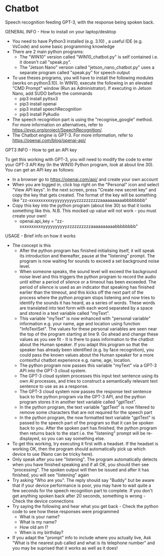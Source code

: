 # Chatbot
Speech recognition feeding GPT-3, with the response being spoken back.


GENERAL INFO - How to install on your laptop/desktop

 - You need to have Python3 installed (e.g. 3.10) , a useful IDE (e.g. VsCode) and some basic programming knowledge
 - There are 2 main python programs:
   - The "WIN10" version called "WIN10_chatbot.py" is self contained i.e. it doesn't call "speak.py".
   - The "Jetson Nano" version called "jetson_nano_chatbot.py" uses a separate program called "speak.py" for speech output
 - To use theses programs, you will have to install the following modules (works on python3.10). In WIN10, execute the following in an elevated  "CMD Prompt" window (Run as Administrator). If executing in Jetson Nano, add SUDO before the commands 
   - pip3 install pyttsx3
   - pip3 install openai
   - pip3 install speechRecognition
   - pip3 install PyAudio
 - The speech recognition part is using the "recognise_google" method. For more information on alternatives, refer to https://pypi.org/project/SpeechRecognition/. 
 - The Chatbot engine is GPT-3. For more information, refer to https://openai.com/blog/openai-api/ 

GPT3 INFO - How to get an API key

To get this working with GPT-3, you will need to modify the code to enter your GPT-3 API Key (In the WIN10 Python program, look at about line 30). You can get an API key as follows:
 - In a browser go to https://openai.com/api/ and create your own account
 - When you are logged in, click top right on the "Personal" icon and select "View API keys". In the next screen, press "Create new secret key" and copy the key that gets created. The format of the key will be something like "zz-xxxxxxxxxxyyyyyyyyyyzzzzzzzzzzaaaaaaaaaabbbbbbbb" 
 - Copy this key into the python program (about line 30) so that it looks something like this. N.B. This mocked up value will not work - you must create your own! 
   - openai.api_key = "zz-xxxxxxxxxxyyyyyyyyyyzzzzzzzzzzaaaaaaaaaabbbbbbbb"


USAGE - Brief info on how it works
 - The concept is this 
   - After the python program has finished initialising itself, it will speak its introduction and thereafter, pause at the "listening" prompt. The program is now waiting for sounds to exceed a set background noise level. 
   - When someone speaks, the sound level will exceed the background noise level and this triggers the python program to record the audio until either a period of silence or a timeout has been exceeded. The period of silence is used as an indicator that speaking has finished earlier than the timeout, and this kicks off the next part of the process where the python program stops listening and now tries to identify the sounds it has heard, as a series of words. These words are translated into text form with each word separated by a space and stored in a text variable called "myText". 
   - This variable "myText" is now enhanced with "personal variable" information e.g. your name, age and location using function "InfoTextSet". The values for these personal variables are seen near the top of the program starting at line 9. Go ahead and change these values as you see fit - It is there to pass information to the chatbot about the Human speaker. If you adapt this program so that the speaker has already been identified (e.g. by face recognition), you could pass the known values about the Human speaker for a more contextful chatbot experience e.g. name, age, location. 
   - The python program now passes this variable "myText" via a GPT-3 API into the GPT-3 cloud system.
   - The GPT-3 cloud system processes this input text sentence using its own AI processes, and tries to construct a semantically relevant text sentence to use as as a response.
   - The GPT-3 cloud system now passes the response text sentence back to the python program via the GPT-3 API, and the python program stores it in another text variable called "gptText". 
   - In the python program, the text variable "gptText" is now filtered to remove some characters that are not required for the speech part
   - In the python program, the now formatted text variable "gptText" is passed to the speech part of the program so that it can be spoken back to you. After the spoken part has finished, the python program then returns back to the start i.e. the "listening" prompt will be re-displayed, so you can say something else.
 - To get this working, try executing it first with a headset. If the headset is working OK, then the program should automatically pick up which device to use (Nano can be tricky here).
 - Only speak after you see "listening". The program automatically detects when you have finished speaking and if all OK, you should then see "processing". The spoken output will then be issued and after it has finished, you will see "listening" again
 - Try asking "Who are you". The reply should say "Buddy" but be aware that if your device performance is poor, you may have to wait quite a few seconds for the speech recognition part to complete. If you don't get anything spoken back after 20 seconds, something is wrong - Check the device connections 
 - Try saying the following and hear what you get back - Check the python code to see how these responses were programmed 
   - What is your name?
   - What is my name? 
   - How old am I?
   - When is my birthday?  
 - If you adapt the "prompt" info to include where you actually live, Ask  "What is the nearest pub called and what is its telephone number" and you may be suprised that it works as well as it does! 
